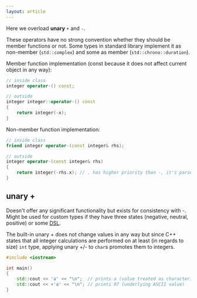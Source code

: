 ```yaml
---
layout: article
---
```


Here we overload **unary** `+` and `-`.

These operators have no strong convention whether they should be member functions or not. Some types in standard library implement it as non-member (`std::complex`) and some as member (`std::chrono::duration`).

Member function implementation (const because it does not affect current object in any way):

```c++
// inside class
integer operator-() const;

// outside
integer integer::operator-() const
{
    return integer(-x);
}
```

Non-member function implementation:

```c++
// inside class
friend integer operator-(const integer& rhs);

// outside
integer operator-(const integer& rhs)
{
    return integer(-rhs.x); // . has higher priority than -, it's parsed as (-(rhs.x))
}
```

## unary +

Doesn't offer any significant functionality but exists for consistency with -. Might be used for custom types if they have three states (negative, neutral, positive) or some [DSL](https://en.wikipedia.org/wiki/Domain-specific_language).

The built-in unary + does not change values in any way but since C++ states that all integer calculations are performed on at least (in regards to size) `int` type, applying unary +/- to `char`s promotes them to integers.

```c++
#include <iostream>

int main()
{
    std::cout << 'a' << "\n";  // prints a (value treated as character)
    std::cout << +'a' << "\n"; // prints 97 (underlying ASCII value)
}
```
